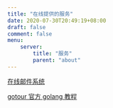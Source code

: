 ```yaml
---
title: "在线提供的服务"
date: 2020-07-30T20:49:19+08:00
draft: false
comment: false
menu: 
    server:
        title: "服务"
        parent: "about"
---
```


[在线邮件系统](http://email.caoayu.xyz)

[gotour 官方 golang 教程](http://www.caoayu.xyz:3999)
